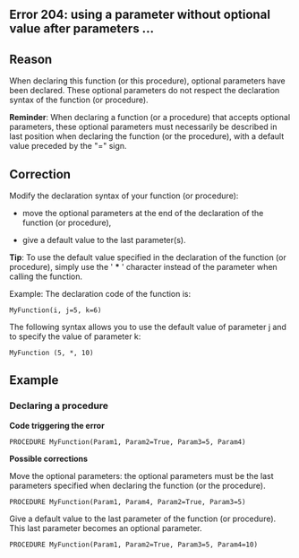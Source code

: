 
## Error 204: using a parameter without optional value after parameters ...
			



<a name="NOTE1"></a>
<a name="NOTE1_1"></a>


## Reason
<a name="reason_ELTTEXTE000101"></a>
When declaring this function (or this procedure), optional parameters have been declared. These optional parameters do not respect the declaration syntax of the function (or procedure).

**Reminder**: When declaring a function (or a procedure) that accepts optional parameters, these optional parameters must necessarily be described in last position when declaring the function (or the procedure), with a default value preceded by the "=" sign.

<a name="NOTE2"></a>
<a name="NOTE2_1"></a>


## Correction
<a name="correction_ELTTEXTE000125"></a>
Modify the declaration syntax of your function (or procedure):

- move the optional parameters at the end of the declaration of the function (or procedure), 

- give a default value to the last parameter(s).




**Tip**: To use the default value specified in the declaration of the function (or procedure), simply use the ' **\*** ' character instead of the parameter when calling the function.

Example: The declaration code of the function is:


```wl
MyFunction(i, j=5, k=6)
```


The following syntax allows you to use the default value of parameter j and to specify the value of parameter k:


```wl
MyFunction (5, *, 10)
```


<a name="NOTE3"></a>
<a name="NOTE3_1"></a>


## Example
<a name="example_ELTTEXTE000149"></a>


### Declaring a procedure
<a name="declaring_procedure_ELTPARAGRAPHE000040"></a>

**Code triggering the error**


```wl
PROCEDURE MyFunction(Param1, Param2=True, Param3=5, Param4)
```


**Possible corrections**

Move the optional parameters: the optional parameters must be the last parameters specified when declaring the function (or the procedure).


```wl
PROCEDURE MyFunction(Param1, Param4, Param2=True, Param3=5)
```


Give a default value to the last parameter of the function (or procedure). This last parameter becomes an optional parameter.


```wl
PROCEDURE MyFunction(Param1, Param2=True, Param3=5, Param4=10)
```



